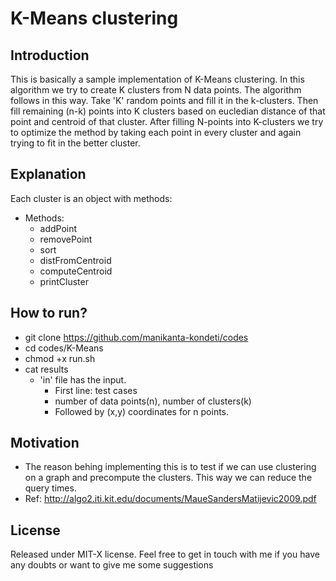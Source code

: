 # K-Means clustering 

## Introduction 

This is basically a sample implementation of K-Means clustering. In this algorithm we try to create K clusters from N data points. The algorithm follows in this way. Take 'K' random points and fill it in the k-clusters. Then fill remaining (n-k) points into K clusters based on eucledian distance of that point and centroid of that cluster. After filling N-points into K-clusters we try to optimize the method by taking each point in every cluster and again trying to fit in the better cluster. 

## Explanation

Each cluster is an object with methods:
  * Methods:
  	* addPoint
	* removePoint 
	* sort 
	* distFromCentroid
	* computeCentroid 
	* printCluster 

## How to run?
* git clone https://github.com/manikanta-kondeti/codes
* cd codes/K-Means 
* chmod +x run.sh
* cat results 
  * 'in' file has the input.
  	* First line: test cases 
	* number of data points(n), number of clusters(k)
	* Followed by (x,y) coordinates for n points.


## Motivation

* The reason behing implementing this is to test if we can use clustering on a graph and precompute the clusters. This way we can reduce the query times.
* Ref: http://algo2.iti.kit.edu/documents/MaueSandersMatijevic2009.pdf


## License 
Released under MIT-X license. Feel free to get in touch with me if you have any doubts or want to give me some suggestions
